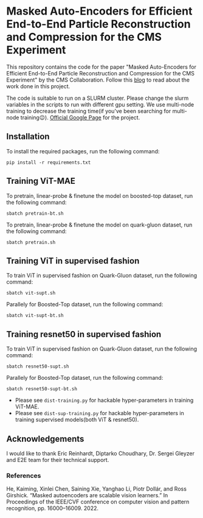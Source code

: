 # Masked Auto-Encoders for Efficient End-to-End Particle Reconstruction and Compression for the CMS Experiment

This repository contains the code for the paper "Masked Auto-Encoders for Efficient End-to-End Particle Reconstruction and Compression for the CMS Experiment" by the CMS Collaboration. Follow this [blog](https://medium.com/@lokeshbadisa657/gsoc-2024-with-ml4sci-masked-auto-encoders-for-efficient-end-to-end-particle-reconstruction-and-60ea4dde539e) to read about the work done in this project.

The code is suitable to run on a SLURM cluster. Please change the slurm variables in the scripts to run with different gpu setting. We use multi-node training to decrease the training time(if you've been searching for multi-node training😉). [Official Google Page](https://summerofcode.withgoogle.com/programs/2024/projects/4KpQiVr8) for the project.

## Installation
To install the required packages, run the following command:
```
pip install -r requirements.txt
```

## Training ViT-MAE
To pretrain, linear-probe & finetune the model on boosted-top dataset, run the following command:
```
sbatch pretrain-bt.sh
```

To pretrain, linear-probe & finetune the model on quark-gluon dataset, run the following command:
```
sbatch pretrain.sh
```

## Training ViT in supervised fashion
To train ViT in supervised fashion on Quark-Gluon dataset, run the following command:
```
sbatch vit-supt.sh
```
Parallely for Boosted-Top dataset, run the following command:
```
sbatch vit-supt-bt.sh
```

## Training resnet50 in supervised fashion
To train ViT in supervised fashion on Quark-Gluon dataset, run the following command:
```
sbatch resnet50-supt.sh
```
Parallely for Boosted-Top dataset, run the following command:
```
sbatch resnet50-supt-bt.sh
```

* Please see `dist-training.py` for hackable hyper-parameters in training ViT-MAE.
* Please see `dist-sup-training.py` for hackable hyper-parameters in training supervised models(both ViT & resnet50).

## Acknowledgements
I would like to thank Eric Reinhardt, Diptarko Choudhary, Dr. Sergei Gleyzer and E2E team for their technical support.

### References
He, Kaiming, Xinlei Chen, Saining Xie, Yanghao Li, Piotr Dollár, and Ross Girshick. “Masked autoencoders are scalable vision learners.” In Proceedings of the IEEE/CVF conference on computer vision and pattern recognition, pp. 16000–16009. 2022.